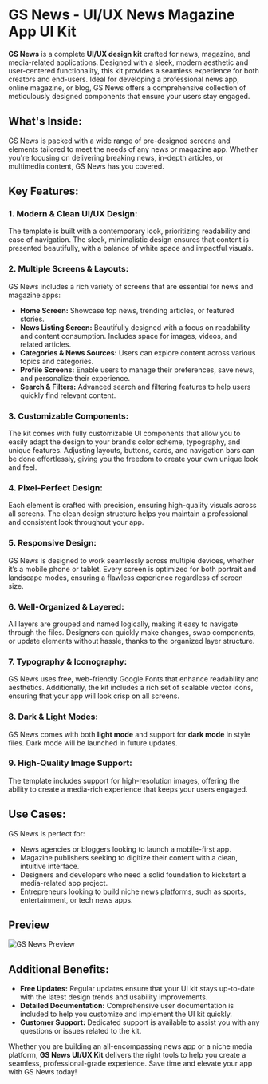 # GS News - UI/UX News Magazine App UI Kit

**GS News** is a complete **UI/UX design kit** crafted for news, magazine, and media-related applications. Designed with a sleek, modern aesthetic and user-centered functionality, this kit provides a seamless experience for both creators and end-users. Ideal for developing a professional news app, online magazine, or blog, GS News offers a comprehensive collection of meticulously designed components that ensure your users stay engaged.

## What's Inside:
GS News is packed with a wide range of pre-designed screens and elements tailored to meet the needs of any news or magazine app. Whether you're focusing on delivering breaking news, in-depth articles, or multimedia content, GS News has you covered.

## Key Features:

### 1. Modern & Clean UI/UX Design:
The template is built with a contemporary look, prioritizing readability and ease of navigation. The sleek, minimalistic design ensures that content is presented beautifully, with a balance of white space and impactful visuals.

### 2. Multiple Screens & Layouts:
GS News includes a rich variety of screens that are essential for news and magazine apps:
- **Home Screen:** Showcase top news, trending articles, or featured stories.
- **News Listing Screen:** Beautifully designed with a focus on readability and content consumption. Includes space for images, videos, and related articles.
- **Categories & News Sources:** Users can explore content across various topics and categories.
- **Profile Screens:** Enable users to manage their preferences, save news, and personalize their experience.
- **Search & Filters:** Advanced search and filtering features to help users quickly find relevant content.

### 3. Customizable Components:
The kit comes with fully customizable UI components that allow you to easily adapt the design to your brand’s color scheme, typography, and unique features. Adjusting layouts, buttons, cards, and navigation bars can be done effortlessly, giving you the freedom to create your own unique look and feel.

### 4. Pixel-Perfect Design:
Each element is crafted with precision, ensuring high-quality visuals across all screens. The clean design structure helps you maintain a professional and consistent look throughout your app.

### 5. Responsive Design:
GS News is designed to work seamlessly across multiple devices, whether it’s a mobile phone or tablet. Every screen is optimized for both portrait and landscape modes, ensuring a flawless experience regardless of screen size.

### 6. Well-Organized & Layered:
All layers are grouped and named logically, making it easy to navigate through the files. Designers can quickly make changes, swap components, or update elements without hassle, thanks to the organized layer structure.

### 7. Typography & Iconography:
GS News uses free, web-friendly Google Fonts that enhance readability and aesthetics. Additionally, the kit includes a rich set of scalable vector icons, ensuring that your app will look crisp on all screens.

### 8. Dark & Light Modes:
GS News comes with both **light mode** and support for **dark mode** in style files. Dark mode
will be launched in future updates.


### 9. High-Quality Image Support:
The template includes support for high-resolution images, offering the ability to create a media-rich experience that keeps your users engaged.

## Use Cases:
GS News is perfect for:
- News agencies or bloggers looking to launch a mobile-first app.
- Magazine publishers seeking to digitize their content with a clean, intuitive interface.
- Designers and developers who need a solid foundation to kickstart a media-related app project.
- Entrepreneurs looking to build niche news platforms, such as sports, entertainment, or tech news apps.


## Preview
![GS News Preview](https://i.imgur.com/FoSlFJV.png)


## Additional Benefits:
- **Free Updates:** Regular updates ensure that your UI kit stays up-to-date with the latest design trends and usability improvements.
- **Detailed Documentation:** Comprehensive user documentation is included to help you customize and implement the UI kit quickly.
- **Customer Support:** Dedicated support is available to assist you with any questions or issues related to the kit.


Whether you are building an all-encompassing news app or a niche media platform, **GS News UI/UX Kit** delivers the right tools to help you create a seamless, professional-grade experience. Save time and elevate your app with GS News today!


